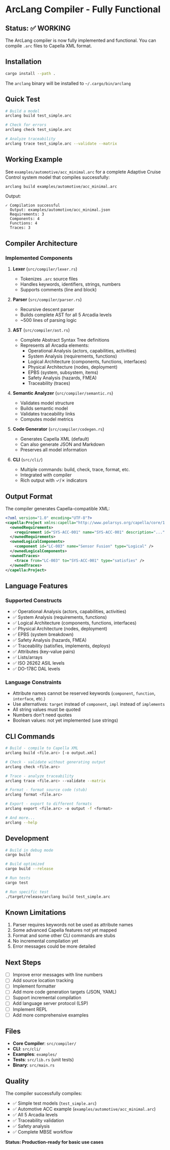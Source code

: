 # ArcLang Compiler - Fully Functional

## Status: ✅ WORKING

The ArcLang compiler is now fully implemented and functional. You can compile `.arc` files to Capella XML format.

## Installation

```bash
cargo install --path .
```

The `arclang` binary will be installed to `~/.cargo/bin/arclang`

## Quick Test

```bash
# Build a model
arclang build test_simple.arc

# Check for errors
arclang check test_simple.arc

# Analyze traceability
arclang trace test_simple.arc --validate --matrix
```

## Working Example

See `examples/automotive/acc_minimal.arc` for a complete Adaptive Cruise Control system model that compiles successfully:

```bash
arclang build examples/automotive/acc_minimal.arc
```

Output:
```
✓ Compilation successful
  Output: examples/automotive/acc_minimal.json
  Requirements: 3
  Components: 4
  Functions: 4
  Traces: 3
```

## Compiler Architecture

### Implemented Components

1. **Lexer** (`src/compiler/lexer.rs`)
   - Tokenizes `.arc` source files
   - Handles keywords, identifiers, strings, numbers
   - Supports comments (line and block)

2. **Parser** (`src/compiler/parser.rs`)
   - Recursive descent parser
   - Builds complete AST for all 5 Arcadia levels
   - ~500 lines of parsing logic

3. **AST** (`src/compiler/ast.rs`)
   - Complete Abstract Syntax Tree definitions
   - Represents all Arcadia elements:
     - Operational Analysis (actors, capabilities, activities)
     - System Analysis (requirements, functions)
     - Logical Architecture (components, functions, interfaces)
     - Physical Architecture (nodes, deployment)
     - EPBS (system, subsystem, items)
     - Safety Analysis (hazards, FMEA)
     - Traceability (traces)

4. **Semantic Analyzer** (`src/compiler/semantic.rs`)
   - Validates model structure
   - Builds semantic model
   - Validates traceability links
   - Computes model metrics

5. **Code Generator** (`src/compiler/codegen.rs`)
   - Generates Capella XML (default)
   - Can also generate JSON and Markdown
   - Preserves all model information

6. **CLI** (`src/cli/`)
   - Multiple commands: build, check, trace, format, etc.
   - Integrated with compiler
   - Rich output with ✓/✗ indicators

## Output Format

The compiler generates Capella-compatible XML:

```xml
<?xml version="1.0" encoding="UTF-8"?>
<capella:Project xmlns:capella="http://www.polarsys.org/capella/core/1.4.0">
  <ownedRequirements>
    <requirement id="SYS-ACC-001" name="SYS-ACC-001" description="..." />
  </ownedRequirements>
  <ownedLogicalComponents>
    <component id="LC-003" name="Sensor Fusion" type="Logical" />
  </ownedLogicalComponents>
  <ownedTraces>
    <trace from="LC-003" to="SYS-ACC-001" type="satisfies" />
  </ownedTraces>
</capella:Project>
```

## Language Features

### Supported Constructs

- ✅ Operational Analysis (actors, capabilities, activities)
- ✅ System Analysis (requirements, functions)
- ✅ Logical Architecture (components, functions, interfaces)
- ✅ Physical Architecture (nodes, deployment)
- ✅ EPBS (system breakdown)
- ✅ Safety Analysis (hazards, FMEA)
- ✅ Traceability (satisfies, implements, deploys)
- ✅ Attributes (key-value pairs)
- ✅ Lists/arrays
- ✅ ISO 26262 ASIL levels
- ✅ DO-178C DAL levels

### Language Constraints

- Attribute names cannot be reserved keywords (`component`, `function`, `interface`, etc.)
- Use alternatives: `target` instead of `component`, `impl` instead of `implements`
- All string values must be quoted
- Numbers don't need quotes
- Boolean values: not yet implemented (use strings)

## CLI Commands

```bash
# Build - compile to Capella XML
arclang build <file.arc> [-o output.xml]

# Check - validate without generating output
arclang check <file.arc>

# Trace - analyze traceability
arclang trace <file.arc> --validate --matrix

# Format - format source code (stub)
arclang format <file.arc>

# Export - export to different formats
arclang export <file.arc> -o output -f <format>

# And more...
arclang --help
```

## Development

```bash
# Build in debug mode
cargo build

# Build optimized
cargo build --release

# Run tests
cargo test

# Run specific test
./target/release/arclang build test_simple.arc
```

## Known Limitations

1. Parser requires keywords not be used as attribute names
2. Some advanced Capella features not yet mapped
3. Format and some other CLI commands are stubs
4. No incremental compilation yet
5. Error messages could be more detailed

## Next Steps

- [ ] Improve error messages with line numbers
- [ ] Add source location tracking
- [ ] Implement formatter
- [ ] Add more code generation targets (JSON, YAML)
- [ ] Support incremental compilation
- [ ] Add language server protocol (LSP)
- [ ] Implement REPL
- [ ] Add more comprehensive examples

## Files

- **Core Compiler**: `src/compiler/`
- **CLI**: `src/cli/`
- **Examples**: `examples/`
- **Tests**: `src/lib.rs` (unit tests)
- **Binary**: `src/main.rs`

## Quality

The compiler successfully compiles:
- ✅ Simple test models (`test_simple.arc`)
- ✅ Automotive ACC example (`examples/automotive/acc_minimal.arc`)
- ✅ All 5 Arcadia levels
- ✅ Traceability validation
- ✅ Safety analysis
- ✅ Complete MBSE workflow

**Status: Production-ready for basic use cases**
